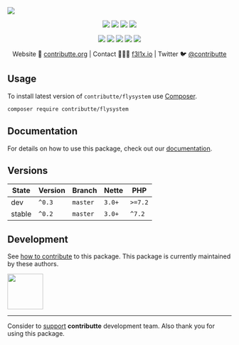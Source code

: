 ![](https://heatbadger.now.sh/github/readme/contributte/flysystem/)

<p align=center>
  <a href="https://github.com/contributte/flysystem/actions"><img src="https://badgen.net/github/checks/contributte/flysystem/master?cache=300"></a>
  <a href="https://coveralls.io/r/contributte/flysystem"><img src="https://badgen.net/coveralls/c/github/contributte/flysystem?cache=300"></a>
  <a href="https://packagist.org/packages/contributte/flysystem"><img src="https://badgen.net/packagist/dm/contributte/flysystem"></a>
  <a href="https://packagist.org/packages/contributte/flysystem"><img src="https://badgen.net/packagist/v/contributte/flysystem"></a>
</p>
<p align=center>
  <a href="https://packagist.org/packages/contributte/flysystem"><img src="https://badgen.net/packagist/php/contributte/flysystem"></a>
  <a href="https://github.com/contributte/flysystem"><img src="https://badgen.net/github/license/contributte/flysystem"></a>
  <a href="https://bit.ly/ctteg"><img src="https://badgen.net/badge/support/gitter/cyan"></a>
  <a href="https://bit.ly/cttfo"><img src="https://badgen.net/badge/support/forum/yellow"></a>
  <a href="https://contributte.org/partners.html"><img src="https://badgen.net/badge/sponsor/donations/F96854"></a>
</p>

<p align=center>
Website 🚀 <a href="https://contributte.org">contributte.org</a> | Contact 👨🏻‍💻 <a href="https://f3l1x.io">f3l1x.io</a> | Twitter 🐦 <a href="https://twitter.com/contributte">@contributte</a>
</p>

## Usage

To install latest version of `contributte/flysystem` use [Composer](https://getcomposer.org/).

```bash
composer require contributte/flysystem
```

## Documentation

For details on how to use this package, check out our [documentation](.docs).

## Versions

| State       | Version     | Branch   | Nette  | PHP     |
|-------------|-------------|----------|--------|---------|
| dev         | `^0.3`      | `master` | `3.0+` | `>=7.2` |
| stable      | `^0.2`      | `master` | `3.0+` | `^7.2`  |

## Development

See [how to contribute](https://contributte.org/contributing.html) to this package. This package is currently maintained by these authors.

<a href="https://github.com/f3l1x">
    <img width="80" height="80" src="https://avatars2.githubusercontent.com/u/538058?v=3&s=80">
</a>

-----

Consider to [support](https://contributte.org/partners.html) **contributte** development team.
Also thank you for using this package.
